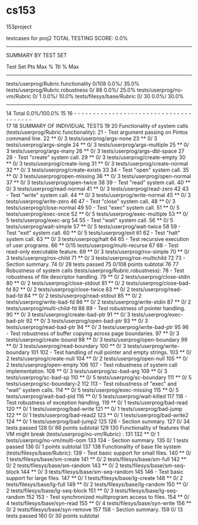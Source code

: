 # cs153
153project

testcases for proj2
TOTAL TESTING SCORE: 0.0%
 
- - - - - - - - - - - - - - - - - - - - - - - - - - - - - - - - - - - - - -      
 
SUMMARY BY TEST SET

Test Set                                      Pts Max  % Ttl  % Max
--------------------------------------------- --- --- ------ ------
tests/userprog/Rubric.functionality             0/108   0.0%/ 35.0%
tests/userprog/Rubric.robustness                0/ 88   0.0%/ 25.0%
tests/userprog/no-vm/Rubric                     0/  1   0.0%/ 10.0%
tests/filesys/base/Rubric                       0/ 30   0.0%/ 30.0%
--------------------------------------------- --- --- ------ ------
  14 Total                                                   0.0%/100.0%
  15 
  16 - - - - - - - - - - - - - - - - - - - - - - - - - - - - - - - - - - - - - -      
  17 
  18 SUMMARY OF INDIVIDUAL TESTS
  19 
  20 Functionality of system calls (tests/userprog/Rubric.functionality):
  21     - Test argument passing on Pintos command line.
  22       ** 0/ 3 tests/userprog/args-none
  23       ** 0/ 3 tests/userprog/args-single
  24       ** 0/ 3 tests/userprog/args-multiple
  25       ** 0/ 3 tests/userprog/args-many
  26       ** 0/ 3 tests/userprog/args-dbl-space
  27 
  28     - Test "create" system call.
  29       ** 0/ 3 tests/userprog/create-empty
  30       ** 0/ 3 tests/userprog/create-long
  31       ** 0/ 3 tests/userprog/create-normal
  32       ** 0/ 3 tests/userprog/create-exists
  33 
  34     - Test "open" system call.
  35       ** 0/ 3 tests/userprog/open-missing
  36       ** 0/ 3 tests/userprog/open-normal
  37       ** 0/ 3 tests/userprog/open-twice
  38 
  39     - Test "read" system call.
  40       ** 0/ 3 tests/userprog/read-normal
  41       ** 0/ 3 tests/userprog/read-zero
  42 
  43     - Test "write" system call.
  44       ** 0/ 3 tests/userprog/write-normal
  45       ** 0/ 3 tests/userprog/write-zero
  46 
  47     - Test "close" system call.
  48       ** 0/ 3 tests/userprog/close-normal
  49 
  50     - Test "exec" system call.
  51       ** 0/ 5 tests/userprog/exec-once
  52       ** 0/ 5 tests/userprog/exec-multiple
  53       ** 0/ 5 tests/userprog/exec-arg
  54 
  55     - Test "wait" system call.
  56       ** 0/ 5 tests/userprog/wait-simple
   57       ** 0/ 5 tests/userprog/wait-twice
  58 
  59     - Test "exit" system call.
  60       ** 0/ 5 tests/userprog/exit
  61 
  62     - Test "halt" system call.
  63       ** 0/ 3 tests/userprog/halt
  64 
  65     - Test recursive execution of user programs.
  66       ** 0/15 tests/userprog/multi-recurse
  67 
  68     - Test read-only executable feature.
  69       ** 0/ 3 tests/userprog/rox-simple
  70       ** 0/ 3 tests/userprog/rox-child
  71       ** 0/ 3 tests/userprog/rox-multichild
  72 
  73     - Section summary.
  74           0/ 28 tests passed
  75           0/108 points subtotal
  76 
  77 Robustness of system calls (tests/userprog/Rubric.robustness):
  78     - Test robustness of file descriptor handling.
  79       ** 0/ 2 tests/userprog/close-stdin
  80       ** 0/ 2 tests/userprog/close-stdout
  81       ** 0/ 2 tests/userprog/close-bad-fd
  82       ** 0/ 2 tests/userprog/close-twice
  83       ** 0/ 2 tests/userprog/read-bad-fd
  84       ** 0/ 2 tests/userprog/read-stdout
  85       ** 0/ 2 tests/userprog/write-bad-fd
  86       ** 0/ 2 tests/userprog/write-stdin
  87       ** 0/ 2 tests/userprog/multi-child-fd
  88 
  89     - Test robustness of pointer handling.
  90       ** 0/ 3 tests/userprog/create-bad-ptr
  91       ** 0/ 3 tests/userprog/exec-bad-ptr
  92       ** 0/ 3 tests/userprog/open-bad-ptr
  93       ** 0/ 3 tests/userprog/read-bad-ptr
  94       ** 0/ 3 tests/userprog/write-bad-ptr
  95 
  96     - Test robustness of buffer copying across page boundaries.
  97       ** 0/ 3 tests/userprog/create-bound
  98       ** 0/ 3 tests/userprog/open-boundary
  99       ** 0/ 3 tests/userprog/read-boundary
 100       ** 0/ 3 tests/userprog/write-boundary
 101 
 102     - Test handling of null pointer and empty strings.
 103       ** 0/ 2 tests/userprog/create-null
 104       ** 0/ 2 tests/userprog/open-null
 105       ** 0/ 2 tests/userprog/open-empty
 106 
 107     - Test robustness of system call implementation.
 108       ** 0/ 3 tests/userprog/sc-bad-arg
 109       ** 0/ 3 tests/userprog/sc-bad-sp
 110       ** 0/ 5 tests/userprog/sc-boundary
 111       ** 0/ 5 tests/userprog/sc-boundary-2
112 
 113     - Test robustness of "exec" and "wait" system calls.
 114       ** 0/ 5 tests/userprog/exec-missing
 115       ** 0/ 5 tests/userprog/wait-bad-pid
 116       ** 0/ 5 tests/userprog/wait-killed
 117 
 118     - Test robustness of exception handling.
 119       ** 0/ 1 tests/userprog/bad-read
 120       ** 0/ 1 tests/userprog/bad-write
 121       ** 0/ 1 tests/userprog/bad-jump
 122       ** 0/ 1 tests/userprog/bad-read2
 123       ** 0/ 1 tests/userprog/bad-write2
 124       ** 0/ 1 tests/userprog/bad-jump2
 125 
 126     - Section summary.
 127           0/ 34 tests passed
 128           0/ 88 points subtotal
 129 
 130 Functionality of features that VM might break (tests/userprog/no-vm/Rubric)     :
 131 
 132       ** 0/ 1 tests/userprog/no-vm/multi-oom
 133 
 134     - Section summary.
 135           0/  1 tests passed
 136           0/  1 points subtotal
 137 
 138 Functionality of base file system (tests/filesys/base/Rubric):
 139     - Test basic support for small files.
 140       ** 0/ 1 tests/filesys/base/sm-create
 141       ** 0/ 2 tests/filesys/base/sm-full
 142       ** 0/ 2 tests/filesys/base/sm-random
 143       ** 0/ 2 tests/filesys/base/sm-seq-block
 144       ** 0/ 3 tests/filesys/base/sm-seq-random
 145 
 146     - Test basic support for large files.
 147       ** 0/ 1 tests/filesys/base/lg-create
 148       ** 0/ 2 tests/filesys/base/lg-full
 149       ** 0/ 2 tests/filesys/base/lg-random
 150       ** 0/ 2 tests/filesys/base/lg-seq-block
 151       ** 0/ 3 tests/filesys/base/lg-seq-random
 152 
 153     - Test synchronized multiprogram access to files.
 154       ** 0/ 4 tests/filesys/base/syn-read
 155       ** 0/ 4 tests/filesys/base/syn-write
 156       ** 0/ 2 tests/filesys/base/syn-remove
 157 
 158     - Section summary.
 159           0/ 13 tests passed
 160           0/ 30 points subtotal

